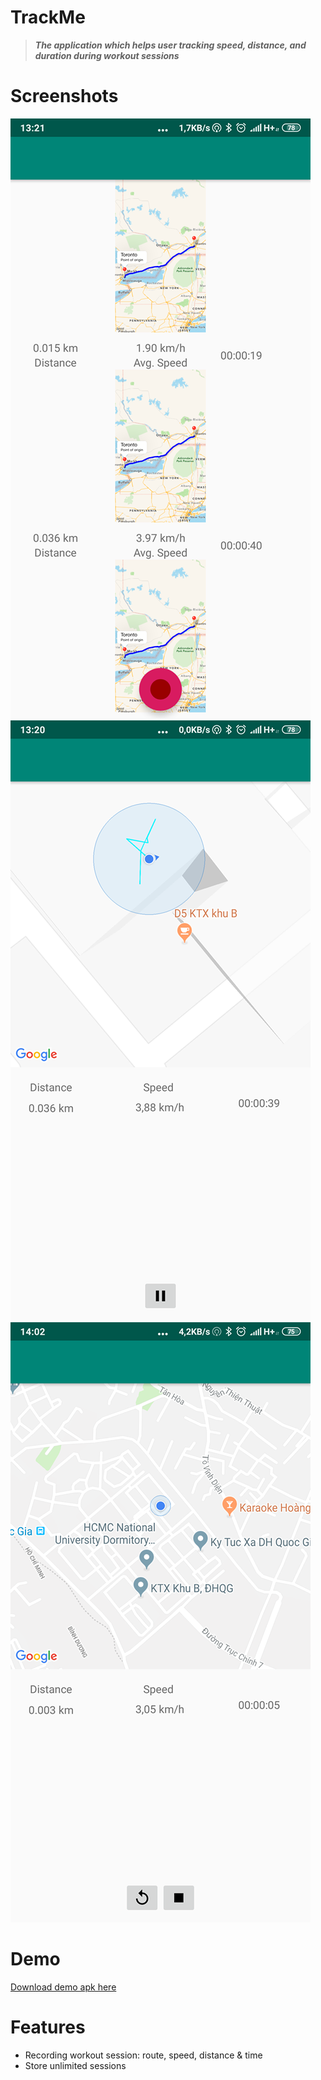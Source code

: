 # TrackMe
> ***The application which helps user tracking speed, distance, and duration during workout sessions***

# Screenshots

![Screenshot1](https://raw.githubusercontent.com/trungnghi4/TrackMe/master/Sreenshots/History.png)
![Screenshot1](https://raw.githubusercontent.com/trungnghi4/TrackMe/master/Sreenshots/Recording.png)
![Screenshot1](https://raw.githubusercontent.com/trungnghi4/TrackMe/master/Sreenshots/Pause.png)

# Demo
[Download demo apk here](https://github.com/trungnghi4/TrackMe/blob/master/Demo/TrackMe.apk?raw=true)

# Features
- Recording workout session: route, speed, distance & time
- Store unlimited sessions
